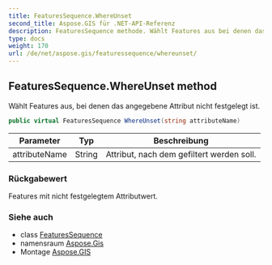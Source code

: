 ```yaml
---
title: FeaturesSequence.WhereUnset
second_title: Aspose.GIS für .NET-API-Referenz
description: FeaturesSequence methode. Wählt Features aus bei denen das angegebene Attribut nicht festgelegt ist.
type: docs
weight: 170
url: /de/net/aspose.gis/featuressequence/whereunset/
---
```

## FeaturesSequence.WhereUnset method

Wählt Features aus, bei denen das angegebene Attribut nicht festgelegt ist.

```csharp
public virtual FeaturesSequence WhereUnset(string attributeName)
```

| Parameter | Typ | Beschreibung |
| --- | --- | --- |
| attributeName | String | Attribut, nach dem gefiltert werden soll. |

### Rückgabewert

Features mit nicht festgelegtem Attributwert.

### Siehe auch

* class [FeaturesSequence](../)
* namensraum [Aspose.Gis](../../featuressequence/)
* Montage [Aspose.GIS](../../../)



